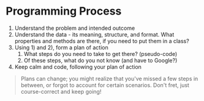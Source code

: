# Programming Process
1. Understand the problem and intended outcome
2. Understand the data - its meaning, structure, and format. What properties and methods are there, if you need to put them in a class?
3. Using 1) and 2), form a plan of action 
   1. What steps do you need to take to get there? (pseudo-code)
   2. Of these steps, what do you not know (and have to Google?)
4. Keep calm and code, following your plan of action

> Plans can change; you might realize that you've missed a few steps in between, or forgot to account for certain scenarios. Don't fret, just course-correct and keep going!

